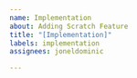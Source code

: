 ```yaml
---
name: Implementation
about: Adding Scratch Feature
title: "[Implementation]"
labels: implementation
assignees: joneldominic

---
```



